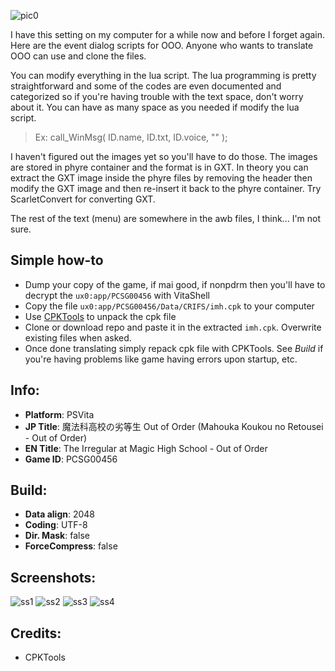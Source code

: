 ![pic0](https://user-images.githubusercontent.com/29318142/34314699-8757bc8c-e7b1-11e7-86a5-b10515d43311.png)

I have this setting on my computer for a while now and before I forget again. Here are the event dialog scripts for OOO. Anyone who wants to translate OOO can use and clone the files.

You can modify everything in the lua script. The lua programming is pretty straightforward and some of the codes are even documented and categorized so if you're having trouble with the text space, don't worry about it. You can have as many space as you needed if modify the lua script.

> Ex: call_WinMsg( ID.name, ID.txt, ID.voice, "" );

I haven't figured out the images yet so you'll have to do those. The images are stored in phyre container and the format is in GXT. In theory you can extract the GXT image inside the phyre files by removing the header then modify the GXT image and then re-insert it back to the phyre container. Try ScarletConvert for converting GXT.

The rest of the text (menu) are somewhere in the awb files, I think... I'm not sure.

## Simple how-to
- Dump your copy of the game, if mai good, if nonpdrm then you'll have to decrypt the `ux0:app/PCSG00456` with VitaShell
- Copy the file `ux0:app/PCSG00456/Data/CRIFS/imh.cpk` to your computer
- Use [CPKTools](https://drive.google.com/open?id=1bowod7FFJ49FJKv_koBCiBHGn6tc_9vz) to unpack the cpk file
- Clone or download repo and paste it in the extracted `imh.cpk`. Overwrite existing files when asked.
- Once done translating simply repack cpk file with CPKTools. See *Build* if you're having problems like game having errors upon startup, etc.

## Info:
- **Platform**: PSVita
- **JP Title**: 魔法科高校の劣等生 Out of Order (Mahouka Koukou no Retousei - Out of Order)
- **EN Title**: The Irregular at Magic High School - Out of Order
- **Game ID**: PCSG00456

## Build:
- **Data align**: 2048
- **Coding**: UTF-8
- **Dir. Mask**: false
- **ForceCompress**: false

## Screenshots:
![ss1](https://user-images.githubusercontent.com/29318142/33984112-78db8952-e0f1-11e7-8227-a21b93639fa0.png)
![ss2](https://user-images.githubusercontent.com/29318142/33984113-791205fe-e0f1-11e7-9dd9-7cb758d643a4.png)
![ss3](https://user-images.githubusercontent.com/29318142/33984114-794528e4-e0f1-11e7-9a0e-a8f7d551ed14.png)
![ss4](https://user-images.githubusercontent.com/29318142/33984116-7977c394-e0f1-11e7-8ddc-1d0211c4bad6.png)

## Credits:
- CPKTools
